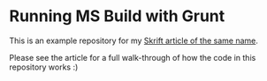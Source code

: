 # Running MS Build with Grunt

This is an example repository for my [Skrift article of the same name](http://skrift.io/articles/archive/running-ms-build-with-grunt/).

Please see the article for a full walk-through of how the code in this repository works :)
